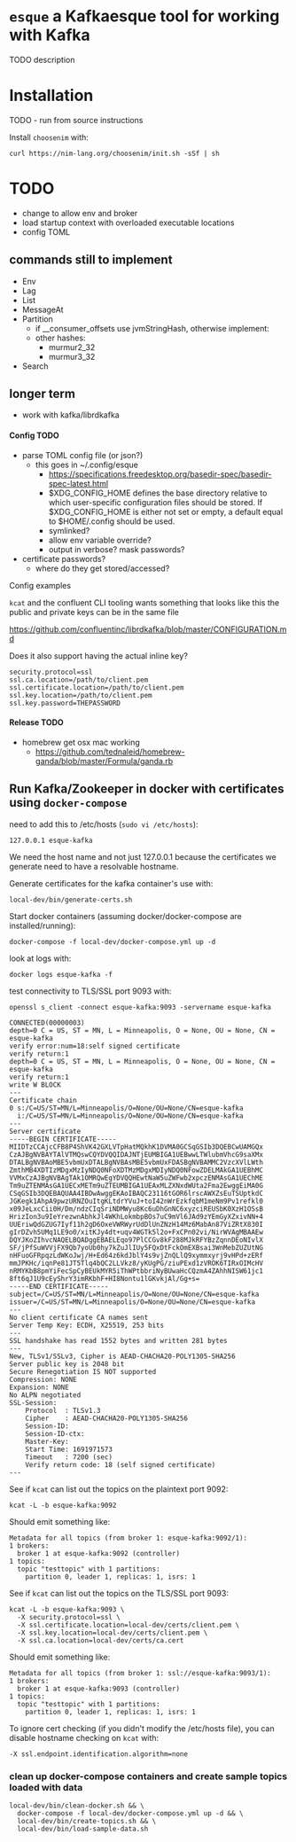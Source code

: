 # `esque` a Kafkaesque tool for working with Kafka
TODO description


# Installation
TODO - run from source instructions

Install `choosenim` with:

    curl https://nim-lang.org/choosenim/init.sh -sSf | sh

# TODO

- change to allow env and broker
- load startup context with overloaded executable locations
- config TOML

## commands still to implement
- Env
- Lag
- List
- MessageAt
- Partition
  - if __consumer_offsets use jvmStringHash, otherwise implement:
  - other hashes:
    - murmur2_32
    - murmur3_32
- Search

## longer term
- work with kafka/librdkafka



#### Config TODO

- parse TOML config file (or json?)
  - this goes in ~/.config/esque
    - https://specifications.freedesktop.org/basedir-spec/basedir-spec-latest.html
    - $XDG_CONFIG_HOME defines the base directory relative to which user-specific configuration files should be stored. If $XDG_CONFIG_HOME is either not set or empty, a default equal to $HOME/.config should be used. 
    - symlinked?
    - allow env variable override?
    - output in verbose? mask passwords?
- certificate passwords?
  - where do they get stored/accessed?


Config examples

`kcat` and the confluent CLI tooling wants something that looks like this
the public and private keys can be in the same file


https://github.com/confluentinc/librdkafka/blob/master/CONFIGURATION.md

Does it also support having the actual inline key?


    security.protocol=ssl
    ssl.ca.location=/path/to/client.pem
    ssl.certificate.location=/path/to/client.pem
    ssl.key.location=/path/to/client.pem
    ssl.key.password=THEPASSWORD


#### Release TODO
- homebrew get osx mac working
  - https://github.com/tednaleid/homebrew-ganda/blob/master/Formula/ganda.rb


## Run Kafka/Zookeeper in docker with certificates using `docker-compose`

need to add this to /etc/hosts (`sudo vi /etc/hosts`):

    127.0.0.1 esque-kafka

We need the host name and not just 127.0.0.1 because the certificates we 
generate need to have a resolvable hostname.  

Generate certificates for the kafka container's use with:

    local-dev/bin/generate-certs.sh

Start docker containers (assuming docker/docker-compose are installed/running):

    docker-compose -f local-dev/docker-compose.yml up -d

look at logs with: 

    docker logs esque-kafka -f

test connectivity to TLS/SSL port 9093 with:

    openssl s_client -connect esque-kafka:9093 -servername esque-kafka

    CONNECTED(00000003)
    depth=0 C = US, ST = MN, L = Minneapolis, O = None, OU = None, CN = esque-kafka
    verify error:num=18:self signed certificate
    verify return:1
    depth=0 C = US, ST = MN, L = Minneapolis, O = None, OU = None, CN = esque-kafka
    verify return:1
    write W BLOCK
    ---
    Certificate chain
    0 s:/C=US/ST=MN/L=Minneapolis/O=None/OU=None/CN=esque-kafka
      i:/C=US/ST=MN/L=Minneapolis/O=None/OU=None/CN=esque-kafka
    ---
    Server certificate
    -----BEGIN CERTIFICATE-----
    MIIDTzCCAjcCFB8P4ShVK42GXLVTpHatMQkhK1DVMA0GCSqGSIb3DQEBCwUAMGQx
    CzAJBgNVBAYTAlVTMQswCQYDVQQIDAJNTjEUMBIGA1UEBwwLTWlubmVhcG9saXMx
    DTALBgNVBAoMBE5vbmUxDTALBgNVBAsMBE5vbmUxFDASBgNVBAMMC2VzcXVlLWth
    ZmthMB4XDTIzMDgxMzIyNDQ0NFoXDTMzMDgxMDIyNDQ0NFowZDELMAkGA1UEBhMC
    VVMxCzAJBgNVBAgTAk1OMRQwEgYDVQQHEwtNaW5uZWFwb2xpczENMAsGA1UEChME
    Tm9uZTENMAsGA1UECxMETm9uZTEUMBIGA1UEAxMLZXNxdWUta2Fma2EwggEiMA0G
    CSqGSIb3DQEBAQUAA4IBDwAwggEKAoIBAQC23116tGOR6lrscAWXZsEuTSUptkdC
    JGKegk1AhpA9pwzURNZOuItgKLtdrYVuJ+toI42nWrEzkfqbM1meNm9Pv1refkl0
    x09JeLxcCii0H/Dm/ndzCIqSriNDMWyu8Kc6uDhGnNC6xyzciREUSbK0XzH1OSsB
    HrizIon3u9IeYrezwnAbhkJl4WKhLokmbpBOs7uC9mVl6JAd9zYEmGyXZxivNN+4
    UUEriwQdGZUG7Iyf11h2gD6OxeVWRWyrUdDlUnZNzH14Mz6MabAn87ViZRtX830I
    gIrDZvh5UMq1LE9o0/xitKJy4dt+uqv4WGTk5l2o+FxCPn02vi/NirWVAgMBAAEw
    DQYJKoZIhvcNAQELBQADggEBAELEqo97PlCCGv8kF288MJkRFYBzZqnnDEoNIvlX
    SF/jPfSuWVVjFX9Qb7yoUb0hy7kZuJlIUy5FQxDtFckOmEXBsai3WnMebZUZUtNG
    nHFuoGFRpqzLdWKoJwj/H+Ed64z6kdJblY4s9vjZnQLlQ9xymmxyrj9vHPd+zERf
    mmJPKHc/iqnPe81JT5Tlq4bQC2LLVkz8/yKUgPG/ziuPExd1zVROK6TIRxOIMcHV
    nRMYKbB8pmYiFecSpCyBEUkMYR5iThWPtbbriNyBUwaHcCQzmA4ZAhhNISW61jc1
    8ft6qJ1U9cEyShrY3imRKbhF+HI8Nontu1lGKvkjAl/Gg+s=
    -----END CERTIFICATE-----
    subject=/C=US/ST=MN/L=Minneapolis/O=None/OU=None/CN=esque-kafka
    issuer=/C=US/ST=MN/L=Minneapolis/O=None/OU=None/CN=esque-kafka
    ---
    No client certificate CA names sent
    Server Temp Key: ECDH, X25519, 253 bits
    ---
    SSL handshake has read 1552 bytes and written 281 bytes
    ---
    New, TLSv1/SSLv3, Cipher is AEAD-CHACHA20-POLY1305-SHA256
    Server public key is 2048 bit
    Secure Renegotiation IS NOT supported
    Compression: NONE
    Expansion: NONE
    No ALPN negotiated
    SSL-Session:
        Protocol  : TLSv1.3
        Cipher    : AEAD-CHACHA20-POLY1305-SHA256
        Session-ID: 
        Session-ID-ctx: 
        Master-Key: 
        Start Time: 1691971573
        Timeout   : 7200 (sec)
        Verify return code: 18 (self signed certificate)
    ---


See if `kcat` can list out the topics on the plaintext port 9092:

    kcat -L -b esque-kafka:9092  

Should emit something like: 

    Metadata for all topics (from broker 1: esque-kafka:9092/1):
    1 brokers:
      broker 1 at esque-kafka:9092 (controller)
    1 topics:
      topic "testtopic" with 1 partitions:
        partition 0, leader 1, replicas: 1, isrs: 1

See if `kcat` can list out the topics on the TLS/SSL port 9093:

    kcat -L -b esque-kafka:9093 \
      -X security.protocol=ssl \
      -X ssl.certificate.location=local-dev/certs/client.pem \
      -X ssl.key.location=local-dev/certs/client.pem \
      -X ssl.ca.location=local-dev/certs/ca.cert 


Should emit something like:

    Metadata for all topics (from broker 1: ssl://esque-kafka:9093/1):
    1 brokers:
      broker 1 at esque-kafka:9093 (controller)
    1 topics:
      topic "testtopic" with 1 partitions:
        partition 0, leader 1, replicas: 1, isrs: 1

To ignore cert checking (if you didn't modify the /etc/hosts file), you can disable hostname checking on `kcat` with:

    -X ssl.endpoint.identification.algorithm=none

### clean up docker-compose containers and create sample topics loaded with data

    local-dev/bin/clean-docker.sh && \
      docker-compose -f local-dev/docker-compose.yml up -d && \
      local-dev/bin/create-topics.sh && \
      local-dev/bin/load-sample-data.sh